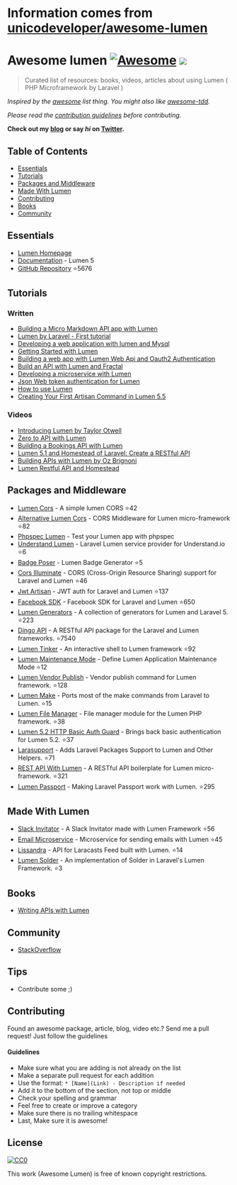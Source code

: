 # Information comes from [unicodeveloper/awesome-lumen](https://github.com/unicodeveloper/awesome-lumen)
# Awesome lumen [![Awesome](https://cdn.rawgit.com/sindresorhus/awesome/d7305f38d29fed78fa85652e3a63e154dd8e8829/media/badge.svg)](https://github.com/sindresorhus/awesome) ![](https://img.shields.io/badge/unicodeveloper-approved-brightgreen.svg)

> Curated list of resources: books, videos, articles about using Lumen ( PHP Microframework by Laravel )

*Inspired by the [awesome](https://github.com/sindresorhus/awesome) list thing. You might also like [awesome-tdd](https://github.com/unicodeveloper/awesome-tdd).*

*Please read the [contribution guidelines](#guidelines) before contributing.*

**Check out my [blog](https://goodheads.io) or say *hi* on [Twitter](https://twitter.com/unicodeveloper).**

## Table of Contents

- [Essentials](#essentials)
- [Tutorials](#tutorials)
- [Packages and Middleware](#packages-and-middleware)
- [Made With Lumen](#made-with-lumen)
- [Contributing](#contributing)
- [Books](#books)
- [Community](#community)

## Essentials
* [Lumen Homepage](https://lumen.laravel.com/)
* [Documentation](https://lumen.laravel.com/docs/5.2) - Lumen 5
* [GitHub Repository](https://github.com/laravel/lumen) :star:5676


## Tutorials

### Written
* [Building a Micro Markdown API app with Lumen](http://www.sitepoint.com/building-micro-markdown-api-app-lumen/)
* [Lumen by Laravel - First tutorial](https://www.codetutorial.io/lumen-first-tutorial/)
* [Developing a web application with lumen and Mysql](http://loige.co/developing-a-web-application-with-lumen-and-mysql/)
* [Getting Started with Lumen](http://wern-ancheta.com/blog/2015/05/09/getting-started-with-lumen/)
* [Building a web app with Lumen Web Api and Oauth2 Authentication ](http://esbenp.github.io/2015/05/26/lumen-web-api-oauth-2-authentication/)
* [Build an API with Lumen and Fractal](http://laravelista.com/build-an-api-with-lumen-and-fractal/)
* [Developing a microservice with Lumen](http://goodheads.io/2015/06/19/developing-a-micro-service-with-lumen/)
* [Json Web token authentication for Lumen](https://laravelista.com/posts/json-web-token-authentication-for-lumen)
* [How to use Lumen](http://codelution.com/resource/framework/how-to-use-lumen-by-laravel/)
* [Creating Your First Artisan Command in Lumen 5.5](https://www.codementor.io/seyiadeleke42/creating-your-first-artisan-command-in-lumen-5-5-cvi59gmgl)

### Videos
* [Introducing Lumen by Taylor Otwell](https://laracasts.com/lessons/introducing-lumen)
* [Zero to API with Lumen](https://www.youtube.com/watch?v=ZetUes4lygA)
* [Building a Bookings API with Lumen](https://www.youtube.com/watch?v=oENnw5BxKvA)
* [Lumen 5.1 and Homestead of Laravel: Create a RESTful API](https://www.youtube.com/watch?v=BV7rmvPJZQk)
* [Building APIs with Lumen by Oz Brignoni](https://www.youtube.com/watch?v=br2O_WDXaKk)
* [Lumen Restful API and Homestead](https://www.udemy.com/lumen-restful-api-and-homestead-for-lumen-by-laravel-and-php/)


## Packages and Middleware
* [Lumen Cors](https://github.com/vluzrmos/lumen-cors) - A simple lumen CORS :star:42
* [Alternative Lumen Cors](https://github.com/palanik/lumen-cors) - CORS Middleware for Lumen micro-framework :star:82
* [Phpspec Lumen](https://github.com/pmartelletti/phpspec-lumen) - Test your Lumen app with phpspec
* [Understand Lumen](https://github.com/understand/understand-lumen) - Laravel Lumen service provider for Understand.io :star:6
* [Badge Poser](https://github.com/vluzrmos/laravel-badge-poser) - Lumen Badge Generator :star:5
* [Cors Illuminate](https://github.com/neomerx/cors-illuminate) - CORS (Cross-Origin Resource Sharing) support for Laravel and Lumen :star:46
* [Jwt Artisan](https://github.com/generationtux/jwt-artisan) - JWT auth for Laravel and Lumen :star:137
* [Facebook SDK](https://github.com/SammyK/LaravelFacebookSdk) - Facebook SDK for Laravel and Lumen :star:650
* [Lumen Generators](https://github.com/webNeat/lumen-generators) - A collection of generators for Lumen and Laravel 5. :star:223
* [Dingo API](https://github.com/dingo/api) - A RESTful API package for the Laravel and Lumen frameworks. :star:7540
* [Lumen Tinker](https://github.com/vluzrmos/lumen-tinker) - An interactive shell to Lumen framework :star:92
* [Lumen Maintenance Mode](https://github.com/rdehnhardt/lumen-maintenance-mode) - Define Lumen Application Maintenance Mode :star:12
* [Lumen Vendor Publish](https://github.com/laravelista/lumen-vendor-publish) - Vendor publish command for Lumen framework. :star:128
* [Lumen Make](https://github.com/michaelbonds/lumen-make) - Ports most of the make commands from Laravel to Lumen.  :star:15
* [Lumen File Manager](https://github.com/nordsoftware/lumen-file-manager) - File manager module for the Lumen PHP framework. :star:38
* [Lumen 5.2 HTTP Basic Auth Guard](https://github.com/arubacao/http-basic-auth-guard) - Brings back basic authentication for Lumen 5.2. :star:37
* [Larasupport](https://github.com/irazasyed/larasupport) - Adds Laravel Packages Support to Lumen and Other Helpers. :star:71
* [REST API With Lumen](https://github.com/hasib32/rest-api-with-lumen) - A RESTful API boilerplate for Lumen micro-framework. :star:321
* [Lumen Passport](https://github.com/dusterio/lumen-passport) - Making Laravel Passport work with Lumen. :star:295


## Made With Lumen
* [Slack Invitator](https://github.com/vluzrmos/lumen-slackin) - A Slack Invitator made with Lumen Framework :star:56
* [Email Microservice](https://github.com/rlacerda83/lumen-email-microservice) - Microservice for sending emails with Lumen :star:45
* [Lissandra](https://github.com/laravelista/Lissandra) - API for Laracasts Feed built with Lumen. :star:14
* [Lumen Solder](https://github.com/TechnicPack/LumenSolder) - An implementation of Solder in Laravel's Lumen Framework. :star:3


## Books
* [Writing APIs with Lumen](https://leanpub.com/lumen-apis)

## Community
* [StackOverflow](http://stackoverflow.com/questions/tagged/lumen)

## Tips
* Contribute some ;)


## Contributing
Found an awesome package, article, blog, video etc.? Send me a pull request! Just follow the guidelines

#### Guidelines

* Make sure what you are adding is not already on the list
* Make a separate pull request for each addition
* Use the format: `* [Name](Link) - Description if needed`
* Add it to the bottom of the section, not top or middle
* Check your spelling and grammar
* Feel free to create or improve a category
* Make sure there is no trailing whitespace
* Last, Make sure it is awesome!


## License

[![CC0](https://i.creativecommons.org/p/zero/1.0/88x31.png)](https://creativecommons.org/publicdomain/zero/1.0/)

This work (Awesome Lumen) is free of known copyright restrictions.


